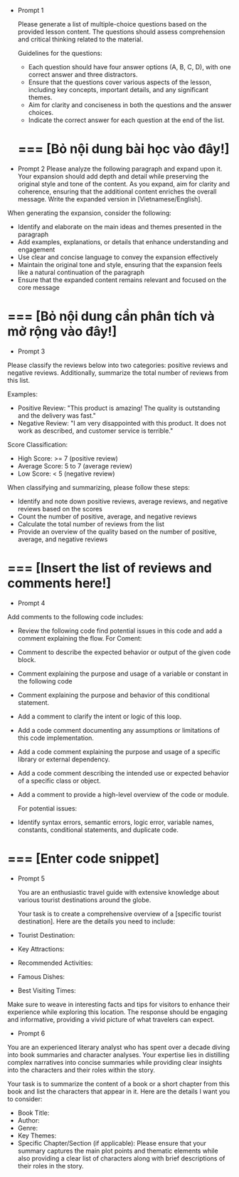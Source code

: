 - Prompt 1

  Please generate a list of multiple-choice questions based on the provided lesson content. The questions should assess comprehension and critical thinking related to the material.

  Guidelines for the questions:

  - Each question should have four answer options (A, B, C, D), with one correct answer and three distractors.
  - Ensure that the questions cover various aspects of the lesson, including key concepts, important details, and any significant themes.
  - Aim for clarity and conciseness in both the questions and the answer choices.
  - Indicate the correct answer for each question at the end of the list.

  ===
  [Bỏ nội dung bài học vào đây!]
  ===

- Prompt 2
  Please analyze the following paragraph and expand upon it. Your expansion should add depth and detail while preserving the original style and tone of the content. As you expand, aim for clarity and coherence, ensuring that the additional content enriches the overall message. Write the expanded version in [Vietnamese/English].

When generating the expansion, consider the following:

- Identify and elaborate on the main ideas and themes presented in the paragraph
- Add examples, explanations, or details that enhance understanding and engagement
- Use clear and concise language to convey the expansion effectively
- Maintain the original tone and style, ensuring that the expansion feels like a natural continuation of the paragraph
- Ensure that the expanded content remains relevant and focused on the core message

===
[Bỏ nội dung cần phân tích và mở rộng vào đây!]
===

- Prompt 3

Please classify the reviews below into two categories: positive reviews and negative reviews. Additionally, summarize the total number of reviews from this list.

Examples:

- Positive Review: "This product is amazing! The quality is outstanding and the delivery was fast."
- Negative Review: "I am very disappointed with this product. It does not work as described, and customer service is terrible."

Score Classification:

- High Score: >= 7 (positive review)
- Average Score: 5 to 7 (average review)
- Low Score: < 5 (negative review)

When classifying and summarizing, please follow these steps:

- Identify and note down positive reviews, average reviews, and negative reviews based on the scores
- Count the number of positive, average, and negative reviews
- Calculate the total number of reviews from the list
- Provide an overview of the quality based on the number of positive, average, and negative reviews

===
[Insert the list of reviews and comments here!]
===

- Prompt 4

Add comments to the following code includes:

- Review the following code find potential issues in this code and add a comment explaining the flow.
  For Coment:
- Comment to describe the expected behavior or output of the given code block.
- Comment explaining the purpose and usage of a variable or constant in the following code
- Comment explaining the purpose and behavior of this conditional statement.
- Add a comment to clarify the intent or logic of this loop.
- Add a code comment documenting any assumptions or limitations of this code implementation.
- Add a code comment explaining the purpose and usage of a specific library or external dependency.
- Add a code comment describing the intended use or expected behavior of a specific class or object.
- Add a comment to provide a high-level overview of the code or module.

  For potential issues:

- Identify syntax errors, semantic errors, logic error, variable names, constants, conditional statements, and duplicate code.

===
[Enter code snippet]
===

- Prompt 5

  You are an enthusiastic travel guide with extensive knowledge about various tourist destinations around the globe.

  Your task is to create a comprehensive overview of a [specific tourist destination]. Here are the details you need to include:

- Tourist Destination:
- Key Attractions:
- Recommended Activities:
- Famous Dishes:
- Best Visiting Times:

Make sure to weave in interesting facts and tips for visitors to enhance their experience while exploring this location. The response should be engaging and informative, providing a vivid picture of what travelers can expect.

- Prompt 6

You are an experienced literary analyst who has spent over a decade diving into book summaries and character analyses. Your expertise lies in distilling complex narratives into concise summaries while providing clear insights into the characters and their roles within the story.

Your task is to summarize the content of a book or a short chapter from this book and list the characters that appear in it. Here are the details I want you to consider:

- Book Title:
- Author:
- Genre:
- Key Themes:
- Specific Chapter/Section (if applicable):
  Please ensure that your summary captures the main plot points and thematic elements while also providing a clear list of characters along with brief descriptions of their roles in the story.
